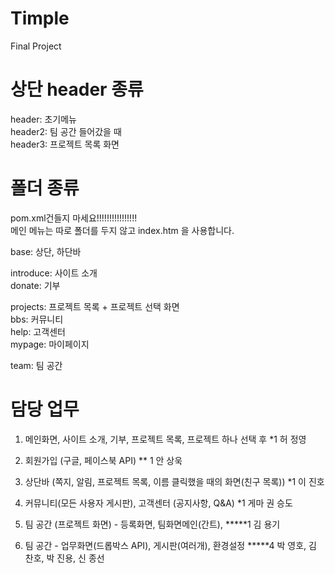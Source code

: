 Timple
======
Final Project

상단 header 종류
======
header: 초기메뉴 <br />
header2: 팀 공간 들어갔을 때 <br />
header3: 프로젝트 목록 화면 <br />

폴더 종류
======
pom.xml건들지 마세요!!!!!!!!!!!!!!!!<br />
메인 메뉴는 따로 폴더를 두지 않고 index.htm 을 사용합니다.

base: 상단, 하단바

introduce: 사이트 소개 <br />
donate: 기부 <br />

projects: 프로젝트 목록 + 프로젝트 선택 화면 <br />
bbs: 커뮤니티 <br />
help: 고객센터 <br />
mypage: 마이페이지 <br />

team: 팀 공간

담당 업무
======
1. 메인화면, 사이트 소개, 기부, 프로젝트 목록, 프로젝트 하나 선택 후 *1 허 정영

2. 회원가입 (구글, 페이스북 API) ** 1 안 상욱

3. 상단바 (쪽지, 알림, 프로젝트 목록, 이름 클릭했을 때의 화면(친구 목록)) *1 이 진호

4. 커뮤니티(모든 사용자 게시판), 고객센터 (공지사항, Q&A) *1 게마 권 승도

5. 팀 공간 (프로젝트 화면) - 등록화면, 팀화면메인(간트), *****1 김 용기

6. 팀 공간 - 업무화면(드롭박스 API), 게시판(여러개), 환경설정 *****4 박 영호, 김 찬호, 박 진용, 신 종선
